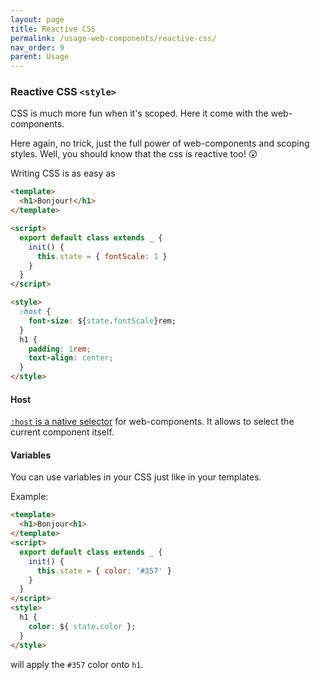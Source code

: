 ```yaml
---
layout: page
title: Reactive CSS
permalink: /usage-web-components/reactive-css/
nav_order: 9
parent: Usage
---
```


### Reactive CSS `<style>`

CSS is much more fun when it's scoped.
Here it come with the web-components.

Here again, no trick, just the full power of web-components and scoping styles.
Well, you should know that the css is reactive too! 😲

Writing CSS is as easy as

```html
<template>
  <h1>Bonjour!</h1>
</template>

<script>
  export default class extends _ {
    init() {
      this.state = { fontScale: 1 }
    }
  }
</script>

<style>
  :host {
    font-size: ${state.fontScale}rem;
  }
  h1 {
    padding: 1rem;
    text-align: center;
  }
</style>
```

#### Host

[`:host` is a native selector](https://developer.mozilla.org/en-US/docs/Web/CSS/:host())
for web-components.
It allows to select the current component itself.

#### Variables

You can use variables in your CSS just like in your templates.

Example:
```html
<template>
  <h1>Bonjour<h1>
</template>
<script>
  export default class extends _ {
    init() {
      this.state = { color: '#357' }
    }
  }
</script>
<style>
  h1 {
    color: ${ state.color };
  }
</style>
```

will apply the `#357` color onto `h1`.
